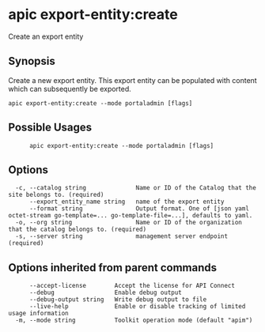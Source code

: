 # apic export-entity:create

Create an export entity

## Synopsis

Create a new export entity. This export entity can be populated with content which can subsequently be exported.

```
apic export-entity:create --mode portaladmin [flags]
```

## Possible Usages

```
      apic export-entity:create --mode portaladmin [flags]
```

## Options

```
  -c, --catalog string              Name or ID of the Catalog that the site belongs to. (required)
      --export_entity_name string   name of the export entity
      --format string               Output format. One of [json yaml octet-stream go-template=... go-template-file=...], defaults to yaml.
  -o, --org string                  Name or ID of the organization that the catalog belongs to. (required)
  -s, --server string               management server endpoint (required)
```

## Options inherited from parent commands

```
      --accept-license        Accept the license for API Connect
      --debug                 Enable debug output
      --debug-output string   Write debug output to file
      --live-help             Enable or disable tracking of limited usage information
  -m, --mode string           Toolkit operation mode (default "apim")
```
